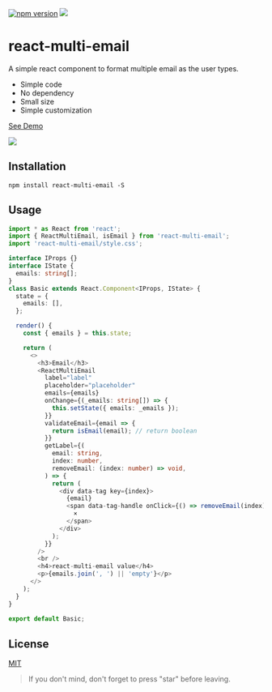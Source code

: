 [![npm version](https://badge.fury.io/js/react-multi-email.svg)](https://badge.fury.io/js/react-multi-email)
[![](https://img.shields.io/npm/dm/react-multi-email.svg)](https://www.npmjs.com/package/react-multi-email)

# react-multi-email

A simple react component to format multiple email as the user types.

- Simple code
- No dependency
- Small size
- Simple customization

[See Demo](https://codesandbox.io/s/jpvjk8m5o9)

<img src="https://cdn.rawgit.com/axui/react-multi-email/c3098f94/react-multi-email.gif" />

## Installation

```shell-script
npm install react-multi-email -S
```

## Usage

```typescript jsx
import * as React from 'react';
import { ReactMultiEmail, isEmail } from 'react-multi-email';
import 'react-multi-email/style.css';

interface IProps {}
interface IState {
  emails: string[];
}
class Basic extends React.Component<IProps, IState> {
  state = {
    emails: [],
  };

  render() {
    const { emails } = this.state;

    return (
      <>
        <h3>Email</h3>
        <ReactMultiEmail
          label="label"
          placeholder="placeholder"
          emails={emails}
          onChange={(_emails: string[]) => {
            this.setState({ emails: _emails });
          }}
          validateEmail={email => {
            return isEmail(email); // return boolean
          }}
          getLabel={(
            email: string,
            index: number,
            removeEmail: (index: number) => void,
          ) => {
            return (
              <div data-tag key={index}>
                {email}
                <span data-tag-handle onClick={() => removeEmail(index)}>
                  ×
                </span>
              </div>
            );
          }}
        />
        <br />
        <h4>react-multi-email value</h4>
        <p>{emails.join(', ') || 'empty'}</p>
      </>
    );
  }
}

export default Basic;
```

## License

[MIT](https://opensource.org/licenses/MIT)

> If you don't mind, don't forget to press "star" before leaving.
